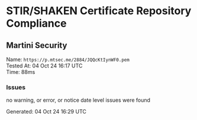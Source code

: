 # STIR/SHAKEN Certificate Repository Compliance

## Martini Security

Name: `https://p.mtsec.me/2884/JQQcKtIynWF0.pem`\
Tested At: 04 Oct 24 16:17 UTC\
Time: 88ms

### Issues

no warning, or error, or notice date level issues were found

Generated: 04 Oct 24 16:29 UTC